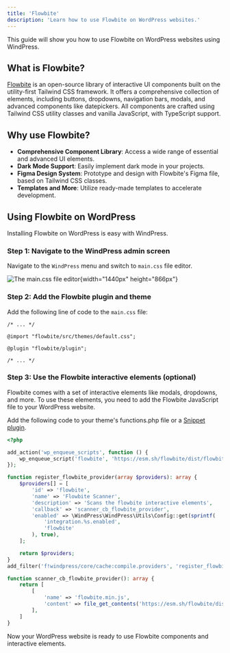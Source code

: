 ```yaml
---
title: 'Flowbite'
description: 'Learn how to use Flowbite on WordPress websites.'
---
```


This guide will show you how to use Flowbite on WordPress websites using WindPress.

## What is Flowbite?

[Flowbite](https://flowbite.com/) is an open-source library of interactive UI components built on the utility-first Tailwind CSS framework. It offers a comprehensive collection of elements, including buttons, dropdowns, navigation bars, modals, and advanced components like datepickers. All components are crafted using Tailwind CSS utility classes and vanilla JavaScript, with TypeScript support.

## Why use Flowbite?

- **Comprehensive Component Library**: Access a wide range of essential and advanced UI elements.
- **Dark Mode Support**: Easily implement dark mode in your projects.
- **Figma Design System**: Prototype and design with Flowbite's Figma file, based on Tailwind CSS classes.
- **Templates and More**: Utilize ready-made templates to accelerate development.

## Using Flowbite on WordPress

Installing Flowbite on WordPress is easy with WindPress.

### Step 1: Navigate to the WindPress admin screen

Navigate to the `WindPress` menu and switch to `main.css` file editor.

![The `main.css` file editor](/img/content/docs/configuration/file-main-css/screenshot-1.png){width="1440px" height="866px"}

### Step 2: Add the Flowbite plugin and theme

Add the following line of code to the `main.css` file:

```postcss [main.css]
/* ... */

@import "flowbite/src/themes/default.css";

@plugin "flowbite/plugin";

/* ... */
```

### Step 3: Use the Flowbite interactive elements (optional)

Flowbite comes with a set of interactive elements like modals, dropdowns, and more. To use these elements, you need to add the Flowbite JavaScript file to your WordPress website.

Add the following code to your theme's functions.php file or a [Snippet plugin](https://wordpress.org/plugins/search/Snippet/).

```php [functions.php]
<?php

add_action('wp_enqueue_scripts', function () {
    wp_enqueue_script('flowbite', 'https://esm.sh/flowbite/dist/flowbite.min.js?raw');
});

function register_flowbite_provider(array $providers): array {
    $providers[] = [
        'id' => 'flowbite',
        'name' => 'Flowbite Scanner',
        'description' => 'Scans the flowbite interactive elements',
        'callback' => 'scanner_cb_flowbite_provider',
        'enabled' => \WindPress\WindPress\Utils\Config::get(sprintf(
            'integration.%s.enabled',
            'flowbite'
        ), true),
    ];

    return $providers;
}
add_filter('f!windpress/core/cache:compile.providers', 'register_flowbite_provider');

function scanner_cb_flowbite_provider(): array {
    return [
        [
            'name' => 'flowbite.min.js',
            'content' => file_get_contents('https://esm.sh/flowbite/dist/flowbite.min.js?raw'),
        ],
    ]
}
```

Now your WordPress website is ready to use Flowbite components and interactive elements.